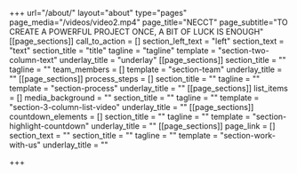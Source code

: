 +++
url="/about/"
layout="about"
type="pages"
page_media="/videos/video2.mp4"
page_title="NECCT"
page_subtitle="TO CREATE A POWERFUL PROJECT ONCE, A BIT OF LUCK IS ENOUGH"
[[page_sections]]
call_to_action = []
section_left_text = "left"
section_text = "text"
section_title = "title"
tagline = "tagline"
template = "section-two-column-text"
underlay_title = "underlay"
[[page_sections]]
section_title = ""
tagline = ""
team_members = []
template = "section-team"
underlay_title = ""
[[page_sections]]
process_steps = []
section_title = ""
tagline = ""
template = "section-process"
underlay_title = ""
[[page_sections]]
list_items = []
media_background = ""
section_title = ""
tagline = ""
template = "section-3-column-list-video"
underlay_title = ""
[[page_sections]]
countdown_elements = []
section_title = ""
tagline = ""
template = "section-highlight-countdown"
underlay_title = ""
[[page_sections]]
page_link = []
section_text = ""
section_title = ""
tagline = ""
template = "section-work-with-us"
underlay_title = ""

+++
